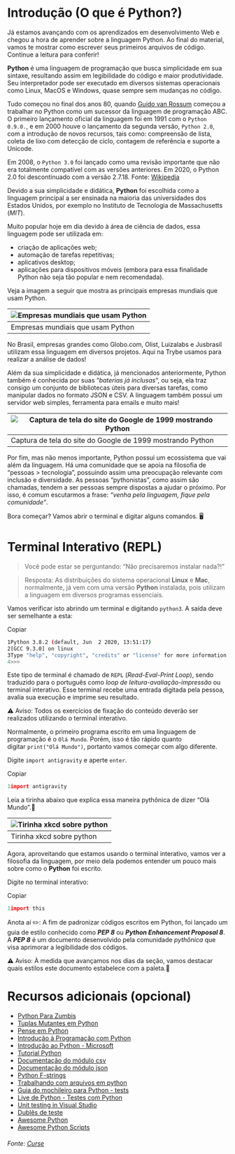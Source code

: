 
# Introdução (O que é Python?)

Já estamos avançando com os aprendizados em desenvolvimento Web e chegou a hora de aprender sobre a linguagem Python. Ao final do material, vamos te mostrar como escrever seus primeiros arquivos de código. Continue a leitura para conferir!

**Python** é uma linguagem de programação que busca simplicidade em sua sintaxe, resultando assim em legibilidade do código e maior produtividade. Seu interpretador pode ser executado em diversos sistemas operacionais como Linux, MacOS e Windows, quase sempre sem mudanças no código.

Tudo começou no final dos anos 80, quando [Guido van Rossum](https://en.wikipedia.org/wiki/Guido_van_Rossum) começou a trabalhar no Python como um sucessor da linguagem de programação ABC. O primeiro lançamento oficial da linguagem foi em 1991 com o `Python 0.9.0.`, e em 2000 houve o lançamento da segunda versão, `Python 2.0`, com a introdução de novos recursos, tais como: compreensão de lista, coleta de lixo com detecção de ciclo, contagem de referência e suporte a Unicode.

Em 2008, o `Python 3.0` foi lançado como uma revisão importante que não era totalmente compatível com as versões anteriores. Em 2020, o Python 2.0 foi descontinuado com a versão 2.7.18. Fonte: [Wikipedia](https://en.wikipedia.org/wiki/Python_(programming_language))

Devido a sua simplicidade e didática, **Python** foi escolhida como a linguagem principal a ser ensinada na maioria das universidades dos Estados Unidos, por exemplo no Instituto de Tecnologia de Massachusetts (_MIT_).

Muito popular hoje em dia devido à área de ciência de dados, essa linguagem pode ser utilizada em:

- criação de aplicações web;
- automação de tarefas repetitivas;
- aplicativos desktop;
- aplicações para dispositivos móveis (embora para essa finalidade Python não seja tão popular e nem recomendada).

Veja a imagem a seguir que mostra as principais empresas mundiais que usam Python.

|![Empresas mundiais que usam Python](https://content-assets.betrybe.com/prod/Empresas%20mundiais%20que%20usam%20Python.jpeg)|
|---|
|Empresas mundiais que usam Python|

No Brasil, empresas grandes como Globo.com, Olist, Luizalabs e Jusbrasil utilizam essa linguagem em diversos projetos. Aqui na Trybe usamos para realizar a análise de dados!

Além da sua simplicidade e didática, já mencionados anteriormente, Python também é conhecida por suas “_baterias já inclusas_“, ou seja, ela traz consigo um conjunto de bibliotecas úteis para diversas tarefas, como manipular dados no formato JSON e CSV. A linguagem também possui um servidor web simples, ferramenta para emails e muito mais!

|![Captura de tela do site do Google de 1999 mostrando Python](https://content-assets.betrybe.com/prod/Captura%20de%20tela%20do%20site%20do%20Google%20de%201999%20mostrando%20Python.png)|
|---|
|Captura de tela do site do Google de 1999 mostrando Python|

Por fim, mas não menos importante, Python possui um ecossistema que vai além da linguagem. Há uma comunidade que se apoia na filosofia de “pessoas > tecnologia”, possuindo assim uma preocupação relevante com inclusão e diversidade. As pessoas “pythonistas”, como assim são chamadas, tendem a ser pessoas sempre dispostas a ajudar o próximo. Por isso, é comum escutarmos a frase: _“venha pela linguagem, fique pela comunidade”_.

Bora começar? Vamos abrir o terminal e digitar alguns comandos. 🖥️

# Terminal Interativo (REPL)

> Você pode estar se perguntando: “Não precisaremos instalar nada?!”

> Resposta: As distribuições do sistema operacional **Linux** e **Mac**, normalmente, já vem com uma versão **Python** instalada, pois utilizam a linguagem em diversos programas essenciais.

Vamos verificar isto abrindo um terminal e digitando `python3`. A saída deve ser semelhante a esta:

Copiar

```bash
1Python 3.8.2 (default, Jun  2 2020, 13:51:17)
2[GCC 9.3.0] on linux
3Type "help", "copyright", "credits" or "license" for more information.
4>>>
```

Este tipo de terminal é chamado de `REPL` (_Read-Eval-Print Loop_), sendo traduzido para o português como _loop de leitura-avaliação-impressão_ ou terminal interativo. Esse terminal recebe uma entrada digitada pela pessoa, avalia sua execução e imprime seu resultado.

⚠️ Aviso: Todos os exercícios de fixação do conteúdo deverão ser realizados utilizando o terminal interativo.

Normalmente, o primeiro programa escrito em uma linguagem de programação é o `Olá Mundo`. Porém, isso é tão rápido quanto digitar `print("Olá Mundo")`, portanto vamos começar com algo diferente.

Digite `import antigravity` e aperte `enter`.

Copiar

```python
1import antigravity
```

Leia a tirinha abaixo que explica essa maneira pythônica de dizer “Olá Mundo”.🐍

|![Tirinha xkcd sobre python](https://content-assets.betrybe.com/prod/Tirinha%20xkcd%20sobre%20python.png)|
|---|
|Tirinha xkcd sobre python|

Agora, aproveitando que estamos usando o terminal interativo, vamos ver a filosofia da linguagem, por meio dela podemos entender um pouco mais sobre como o **Python** foi escrito.

Digite no terminal interativo:

Copiar

```python
1import this
```

Anota aí ✏️: A fim de padronizar códigos escritos em Python, foi lançado um guia de estilo conhecido como **_PEP 8_** ou **_Python Enhancement Proposal 8_**. A **_PEP 8_** é um documento desenvolvido pela comunidade _pythônica_ que visa aprimorar a legibilidade dos códigos.

⚠️ Aviso: À medida que avançamos nos dias da seção, vamos destacar quais estilos este documento estabelece com a paleta.🎨

# Recursos adicionais (opcional)

- [Python Para Zumbis](https://www.youtube.com/channel/UCripRddD4BnaMcU833ExuwA)
- [Tuplas Mutantes em Python](http://pythonclub.com.br/tuplas-mutantes-em-python.html)
- [Pense em Python](https://penseallen.github.io/PensePython2e/01-jornada.html)
- [Introdução à Programação com Python](https://python.nilo.pro.br/)
- [Introdução ao Python - Microsoft](https://docs.microsoft.com/pt-br/learn/modules/intro-to-python)
- [Tutorial Python](https://docs.python.org/pt-br/3/tutorial/index.html)
- [Documentação do módulo csv](https://docs.python.org/3/library/csv.html)  
- [Documentação do módulo json](https://docs.python.org/3/library/json.html)
- [Python F-strings](https://realpython.com/python-f-strings/)
- [Trabalhando com arquivos em python](https://realpython.com/working-with-files-in-python/)
- [Guia do mochileiro para Python - tests](https://python-guide-pt-br.readthedocs.io/pt_BR/latest/writing/tests.html)
- [Live de Python - Testes com Python](https://www.youtube.com/watch?v=5hL9T3jintE)
- [Unit testing in Visual Studio](https://docs.microsoft.com/pt-br/visualstudio/python/unit-testing-python-in-visual-studio?view=vs-2019)
- [Dublês de teste](https://cassiobotaro.dev/post/dubles-de-teste/)
- [Awesome Python](https://github.com/vinta/awesome-python)
- [Awesome Python Scripts](https://github.com/prathimacode-hub/Awesome_Python_Scripts)




###### Fonte: [Curse](https://app.betrybe.com/learn/course/5e938f69-6e32-43b3-9685-c936530fd326/module/290e715d-73e3-4b2d-a3c7-4fe113474070/section/b436f9e0-dfde-4a16-9bad-82f0c559dd45/day/bee44ac6-0782-48cd-9ce8-1811980e558e/lesson/7310b8c3-dcb0-40e4-94af-29a0ad522604)